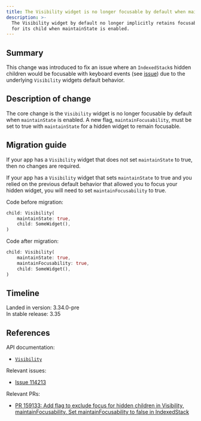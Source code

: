 ```yaml
---
title: The Visibility widget is no longer focusable by default when maintainState is enabled
description: >-
  The Visibility widget by default no longer implicitly retains focusability
  for its child when maintainState is enabled.
---
```


## Summary
This change was introduced to fix an issue
where an `IndexedStack`s hidden children would be focusable with keyboard events
(see [issue](https://github.com/flutter/flutter/issues/114213))
due to the underlying `Visibility` widgets default behavior.

## Description of change
The core change is the `Visibility` widget is no longer focusable by default
when `maintainState` is enabled.
A new flag, `maintainFocusability`, must be set to true with `maintainState`
for a hidden widget to remain focusable.

## Migration guide
If your app has a `Visibility` widget that does not set `maintainState` to true, 
then no changes are required.

If your app has a `Visibility` widget that sets `maintainState` to true
and you relied on the previous default behavior 
that allowed you to focus your hidden widget,
you will need to set `maintainFocusability` to true.

Code before migration:

```dart
child: Visibility(
    maintainState: true,
    child: SomeWidget(),
)
```

Code after migration:

```dart
child: Visibility(
    maintainState: true,
    maintainFocusability: true,
    child: SomeWidget(),
)
```

## Timeline

Landed in version: 3.34.0-pre<br>
In stable release: 3.35

## References

API documentation:

* [`Visibility`]({{site.api}}/flutter/widgets/Visibility-class.html)

Relevant issues:

* [Issue 114213]({{site.repo.flutter}}/issues/114213)

Relevant PRs:

* [PR 159133: Add flag to exclude focus for hidden children in Visibility, maintainFocusability. Set maintainFocusability to false in IndexedStack]({{site.repo.flutter}}/pull/159133)
